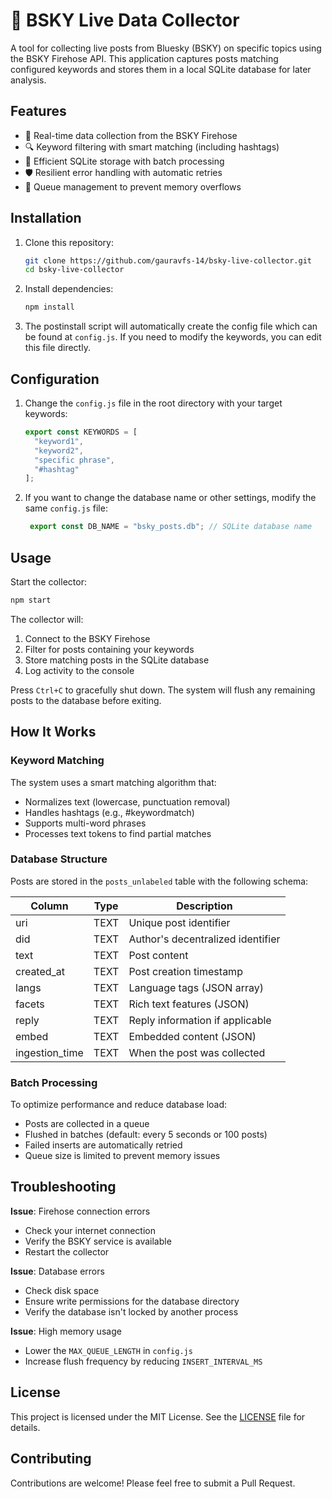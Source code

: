 # 🦋 BSKY Live Data Collector

A tool for collecting live posts from Bluesky (BSKY) on specific topics using the BSKY Firehose API. This application captures posts matching configured keywords and stores them in a local SQLite database for later analysis.

## Features

- 🔄 Real-time data collection from the BSKY Firehose
- 🔍 Keyword filtering with smart matching (including hashtags)
- 💾 Efficient SQLite storage with batch processing
- 🛡️ Resilient error handling with automatic retries
- 🚦 Queue management to prevent memory overflows

## Installation

1. Clone this repository:

   ```bash
   git clone https://github.com/gauravfs-14/bsky-live-collector.git
   cd bsky-live-collector
   ```

2. Install dependencies:

   ```bash
   npm install
   ```

3. The postinstall script will automatically create the config file which can be found at `config.js`. If you need to modify the keywords, you can edit this file directly.

## Configuration

1. Change the `config.js` file in the root directory with your target keywords:

   ```javascript
   export const KEYWORDS = [
     "keyword1",
     "keyword2",
     "specific phrase",
     "#hashtag"
   ];
   ```

2. If you want to change the database name or other settings, modify the same `config.js` file:

   ```javascript
    export const DB_NAME = "bsky_posts.db"; // SQLite database name
   ```

## Usage

Start the collector:

```bash
npm start
```

The collector will:

1. Connect to the BSKY Firehose
2. Filter for posts containing your keywords
3. Store matching posts in the SQLite database
4. Log activity to the console

Press `Ctrl+C` to gracefully shut down. The system will flush any remaining posts to the database before exiting.

## How It Works

### Keyword Matching

The system uses a smart matching algorithm that:

- Normalizes text (lowercase, punctuation removal)
- Handles hashtags (e.g., #keywordmatch)
- Supports multi-word phrases
- Processes text tokens to find partial matches

### Database Structure

Posts are stored in the `posts_unlabeled` table with the following schema:

| Column         | Type     | Description                              |
|----------------|----------|------------------------------------------|
| uri            | TEXT     | Unique post identifier                   |
| did            | TEXT     | Author's decentralized identifier        |
| text           | TEXT     | Post content                             |
| created_at     | TEXT     | Post creation timestamp                  |
| langs          | TEXT     | Language tags (JSON array)               |
| facets         | TEXT     | Rich text features (JSON)                |
| reply          | TEXT     | Reply information if applicable          |
| embed          | TEXT     | Embedded content (JSON)                  |
| ingestion_time | TEXT     | When the post was collected              |

### Batch Processing

To optimize performance and reduce database load:

- Posts are collected in a queue
- Flushed in batches (default: every 5 seconds or 100 posts)
- Failed inserts are automatically retried
- Queue size is limited to prevent memory issues

## Troubleshooting

**Issue**: Firehose connection errors

- Check your internet connection
- Verify the BSKY service is available
- Restart the collector

**Issue**: Database errors

- Check disk space
- Ensure write permissions for the database directory
- Verify the database isn't locked by another process

**Issue**: High memory usage

- Lower the `MAX_QUEUE_LENGTH` in `config.js`
- Increase flush frequency by reducing `INSERT_INTERVAL_MS`

## License

This project is licensed under the MIT License. See the [LICENSE](LICENSE) file for details.

## Contributing

Contributions are welcome! Please feel free to submit a Pull Request.
